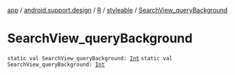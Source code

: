 [app](../../../index.md) / [android.support.design](../../index.md) / [R](../index.md) / [styleable](index.md) / [SearchView_queryBackground](./-search-view_query-background.md)

# SearchView_queryBackground

`static val SearchView_queryBackground: `[`Int`](https://kotlinlang.org/api/latest/jvm/stdlib/kotlin/-int/index.html)
`static val SearchView_queryBackground: `[`Int`](https://kotlinlang.org/api/latest/jvm/stdlib/kotlin/-int/index.html)